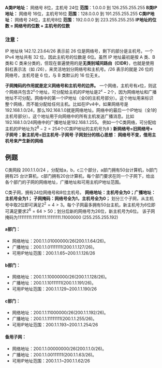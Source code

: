 **A类IP地址：** 网络号 8位，主机号 24位    **范围**：1.0.0.0 到 126.255.255.255
**B类IP地址：** 网络号 16位，主机号16位   **范围**：128.0.0.0 到 191.255.255.255
**C类IP地址：** 网络号 24位，主机号8位     **范围**：192.0.0.0 到 223.255.255.255
**IP地址的位数 = 网络号的位数 + 主机号的位数**
### 注意：
IP 地址块 $142.12.23.64/26$ 表示前 26 位是网络号，剩下的部分是主机号。一个 IPv4 地址共有 32 位，因此主机号的位数是 6位。虽然 IP 地址最初是按 A 类、B 类和 C 类来分类的，但现在普遍使用的是**无类别域间路由（CIDR）**，也就是使用斜杠表示法（如 /26），来灵活地划分网络号和主机号。/26 表示的就是 26 位的网络号，主机号是 6 位，与 B 类默认的 16 位无关。

**子网掩码的作用就是定义网络号和主机号的边界。**
一个网络，主机号有$x$位，则这个网络共包含$2^x$个地址，可分配给主机的IP地址是$2^x-2$个，因为网络地址和广播地址不可分配。网络中的第一个IP地址（全0的主机号部分）。这个地址用来标识整个网络，而不能分配给任何主机。比如在IPv4中，如果网络号是192.168.1.0/24，那么192.168.1.0就是网络地址。网络中的最后一个IP地址（全1的主机号部分）。这个地址用于向网络中的所有主机发送广播消息。比如192.168.1.0/24网络中的广播地址是192.168.1.255。
例如一个C类网络，可分配给主机的IP地址为$2^8-2=254$个(C类IP地址的主机号为8 )
 **新网络号=旧网络号+ 子网号；新主机号=旧主机号-子网号**
 **子网划分的核心思想： 网络号不变，借用主机号来产生新的网络**
## 例题
C类网段 200.1.1.0/24 ，分配给a，b，c三个部分，a部门拥有50台计算机，b部门拥有25
台计算机，c部门拥有20台计算机，每个部门要求在同一个子网下，给出各个部门的子网的网络地址，广播地址和可用主机IP地址范围。

C类子网，拥有24位网络号和8位主机号。
**网络地址：主机号全为0；广播地址：主机号全为1；** **子网掩码：网络号全为1，主机号全为0；**
划分三个子网，从主机号中取2位即可满足$2^2=4>3$。每个子网最多拥有50台主机，新主机号为6位即可满足要求$2^6=64>50$；划分后新的网络号为26位，新主机号为6位。
该子网掩码为11111111.11111111.11111111.11000000 (255.255.255.192)
#### a部门：
- 网络地址：200.1.1.01000000/26(200.1.1.64/26)。
- 广播地址：200.1.1.01111111(200.1.1.127/26)。
- 可用IP地址范围：200.1.1.65~200.1.1.126/26
#### b部门：
- 网络地址：200.1.1.10000000/26(200.1.1.128/26)。
- 广播地址：200.1.1.10111111(200.1.1.191/26)。
- 可用IP地址范围：200.1.1.129~200.1.1.190/26
#### c部门：
- 网络地址：200.1.1.11000000/26(200.1.1.192/26)。
- 广播地址：200.1.1.11111111(200.1.1.255/26)。
- 可用IP地址范围：200.1.1.193~200.1.1.254/26
#### 备用子网：
- 网络地址：200.1.1.00000000/26(200.1.1.0/26)。
- 广播地址：200.1.1.00111111(200.1.1.63/26)。
- 可用IP地址范围：200.1.1.1~200.1.1.62/26